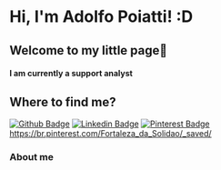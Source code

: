 # Hi, I'm Adolfo Poiatti! :D

## Welcome to my little page🧐
#### I am currently a support analyst





## Where to find me?
[![Github Badge](https://img.shields.io/badge/-Github-000?style=flat-square&logo=Github&logoColor=white&link=https://github.com/fagnerpsantos)](https://github.com/adolfosp)
[![Linkedin Badge](https://img.shields.io/badge/-LinkedIn-blue?style=flat-square&logo=Linkedin&logoColor=white&link=https://www.linkedin.com/in/fagnerpsantos/)](https://www.linkedin.com/in/adolfo-poiatti-591b79150/)
[![Pinterest Badge](https://img.shields.io/badge/-LinkedIn-blue?style=flat-square&logo=Linkedin&logoColor=white&link=https://www.linkedin.com/in/fagnerpsantos/)](https://www.linkedin.com/in/adolfo-poiatti-591b79150/)
https://br.pinterest.com/Fortaleza_da_Solidao/_saved/

 



### About me
